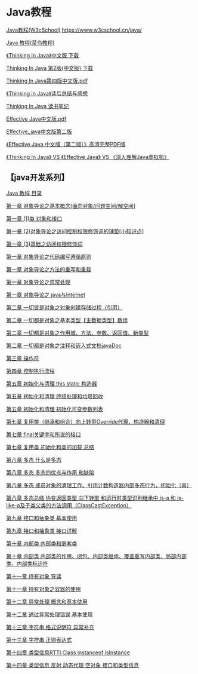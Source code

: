 Java教程
===

[Java教程(W3cSchool)](https://www.w3cschool.cn/java/)
https://www.w3cschool.cn/java/

[Java 教程(菜鸟教程)](http://www.runoob.com/java/java-tutorial.html)  

[《Thinking In Java》中文版 下载](http://download.csdn.net/download/ckb58/9868312)  

[Thinking In Java 第2版(中文版) 下载](http://download.csdn.net/download/vic_black/9297695)  

[Thinking In Java第四版中文版.pdf](http://download.csdn.net/download/tigerhunter83/4660418)  

[《Thinking in Java》读后总结与感想](http://blog.csdn.net/qq_28899635/article/details/54571356)  

[Thinking In Java 读书笔记](https://www.jianshu.com/p/89299fe00d4c)  

[Effective Java中文版.pdf](http://vdisk.weibo.com/s/u1O9xuyC0NRZ)  

[Effective_java中文版第二版](http://download.csdn.net/download/phhong/9994274)  

[《Effective Java 中文版（第二版）》高清完整PDF版](http://download.csdn.net/download/ysjian_pingcx/6844135)  

[《Thinking In Java》 VS 《Effective Java》 VS 《深入理解Java虚拟机》](http://blog.csdn.net/change_on/article/details/53192575)  

【java开发系列】
---

[Java 教程 目录](http://blog.csdn.net/sinat_32955803/article/category/6308654/2)  

[第一章 对象导论之基本概念[面向对象/问题空间/解空间]](http://blog.csdn.net/sinat_32955803/article/details/51891930)  

[第一章 (1)类 对象和接口](http://blog.csdn.net/sinat_32955803/article/details/51931603)  

[第一章 (2)对象导论之访问控制权限修饰词的铺垫[小知识点]](http://blog.csdn.net/sinat_32955803/article/details/51945511)  

[第一章 (3)基础之访问权限修饰词](http://blog.csdn.net/sinat_32955803/article/details/51946294)  

[第一章 对象导论之代码编写遵循原则](http://blog.csdn.net/sinat_32955803/article/details/51945074)  

[第一章 对象导论之方法的重写和重载](http://blog.csdn.net/sinat_32955803/article/details/52015418)  

[第一章 对象导论之异常处理](http://blog.csdn.net/sinat_32955803/article/details/52015555)  

[第一章 对象导论之 java与Internet](http://blog.csdn.net/sinat_32955803/article/details/52016324) 

[第二章 一切皆是对象之对象创建存储过程（引用）](http://blog.csdn.net/sinat_32955803/article/details/52049765)  

[第二章 一切都是对象之基本类型【主数据类型】数组](http://blog.csdn.net/sinat_32955803/article/details/52068476)  

[第二章 一切都是对象之作用域、方法、参数、返回值、新类型](http://blog.csdn.net/sinat_32955803/article/details/52076812)  

[第二章 一切都是对象之注释和嵌入式文档javaDoc](http://blog.csdn.net/sinat_32955803/article/details/52077764)  

[第三章 操作符](http://blog.csdn.net/sinat_32955803/article/details/52088873)  

[第四章 控制执行流程](http://blog.csdn.net/sinat_32955803/article/details/52080207)  

[第五章 初始化与清理 this static 构造器](http://blog.csdn.net/sinat_32955803/article/details/52204421)  

[第五章 初始化和清理 终结处理和垃圾回收](http://blog.csdn.net/sinat_32955803/article/details/52204580)  

[第五章 初始化和清理 初始化可变参数列表](http://blog.csdn.net/sinat_32955803/article/details/52205240)  

[]()  

[第七章 复用类（继承和组合）向上转型Override代理、构造器和清理](http://blog.csdn.net/sinat_32955803/article/details/52214217)  

[第七章 final关键字和所说的接口](http://blog.csdn.net/sinat_32955803/article/details/52215514)  

[第七章 复用类 初始化和类的加载 总结](http://blog.csdn.net/sinat_32955803/article/details/52225157)  

[第八章 多态 什么是多态](http://blog.csdn.net/sinat_32955803/article/details/52234225)  

[第八章 多态 多态的优点与作用 和缺陷](http://blog.csdn.net/sinat_32955803/article/details/52244146)  

[第八章 多态 成员对象的清理工作。引用计数构造器内部多态行为，初始化（真）](http://blog.csdn.net/sinat_32955803/article/details/52245499)  

[第八章 多态总结 协变返回类型 向下转型 和运行时类型识别继承中 is-a 和 is-like-a及子类父类的方法调用（ClassCastException）](http://blog.csdn.net/sinat_32955803/article/details/52260363)  

[第九章 接口和抽象类 基本使用](http://blog.csdn.net/sinat_32955803/article/details/52266505)  

[第九章 接口和抽象类 接口详解](http://blog.csdn.net/sinat_32955803/article/details/52267049)  

[第十章 内部类 内部类和嵌套类](http://blog.csdn.net/sinat_32955803/article/details/52269195)  

[ 第十章 内部类 内部类的作用、闭包、内部类继承、覆盖重写内部类、局部内部类、内部类标识符](http://blog.csdn.net/sinat_32955803/article/details/52298564)  

[第十一章 持有对象 导读](http://blog.csdn.net/sinat_32955803/article/details/52304601)  

[第十一章 持有对象之容器的使用](http://blog.csdn.net/sinat_32955803/article/details/52312161)  

[第十二章 异常处理 概念和基本使用](http://blog.csdn.net/sinat_32955803/article/details/52356237)  

[第十二章 通过异常处理错误 基本使用](http://blog.csdn.net/sinat_32955803/article/details/52372452)  

[第十三章 字符串 格式说明符 异常补充](http://blog.csdn.net/sinat_32955803/article/details/52397455)  

[第十三章 字符串 正则表达式](http://blog.csdn.net/sinat_32955803/article/details/52418006)  

[第十四章 类型信息RTTI Class instanceof isInstance](http://blog.csdn.net/sinat_32955803/article/details/52456175)  

[第十四章 类型信息 反射 动态代理 空对象 接口和类型信息](http://blog.csdn.net/sinat_32955803/article/details/52512760)  

[]()  









